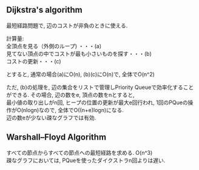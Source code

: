 ## Dijkstra's algorithm

最短経路問題で, 辺のコストが非負のときに使える.

計算量:  
全頂点を見る（外側のループ) ・・・(a)  
見てない頂点の中でコストが最も小さいものを探す・・・(b)  
コストの更新・・・(c)  

とすると, 通常の場合(a)にO(n), (b)(c)にO(n)で, 全体でO(n^2)  
  
ただ, (b)の処理を, 辺の集合をリストで管理しPriority Queueで効率化することができる. その場合, 辺の数をe, 頂点の数をnとすると,  
最小値の取り出しがn回, ヒープの位置の更新が最大e回行われ, 1回のPQueの操作がO(nlogn)なので, 全体でO((n+e)logn)になる.  
辺の数eが少ない疎なグラフでは有効.

## Warshall–Floyd Algorithm

すべての節点からすべての節点への最短経路を求める. O(n^3)  
疎なグラフにおいては, PQueを使ったダイクストラn回よりは遅い.  
